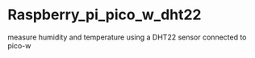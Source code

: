 # Raspberry_pi_pico_w_dht22
measure humidity and temperature using a DHT22 sensor connected to pico-w
